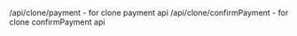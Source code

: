/api/clone/payment - for clone payment api
/api/clone/confirmPayment - for clone confirmPayment api
